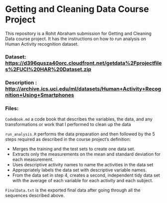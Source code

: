 # Getting and Cleaning Data Course Project
This repository is a Rohit Abraham submission for Getting and Cleaning Data course project. It has the instructions on how to run analysis on Human Activity recognition dataset.

### Dataset: https://d396qusza40orc.cloudfront.net/getdata%2Fprojectfiles%2FUCI%20HAR%20Dataset.zip

### Description : http://archive.ics.uci.edu/ml/datasets/Human+Activity+Recognition+Using+Smartphones

### Files:
`CodeBook.md` a code book that describes the variables, the data, and any transformations or work that I performed to clean up the data

`run_analysis.R` performs the data preparation and then followed by the 5 steps required as described in the course project’s definition:
* Merges the training and the test sets to create one data set.
* Extracts only the measurements on the mean and standard deviation for each measurement.
* Uses descriptive activity names to name the activities in the data set
* Appropriately labels the data set with descriptive variable names.
* From the data set in step 4, creates a second, independent tidy data set with the average of each variable for each activity and each subject.

`FinalData.txt` is the exported final data after going through all the sequences described above.
